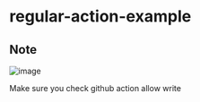 # regular-action-example

## Note

![image](https://github.com/dotku/regular-action-example/assets/1519232/cc1e6244-2456-4f63-b46e-6ae52144fd59)

Make sure you check github action allow write
